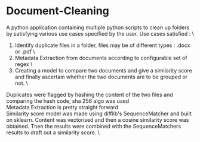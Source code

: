 # Document-Cleaning
A python application containing multiple python scripts to clean up folders by satisfying various use cases specified by the user. 
Use cases satisfied : \
1. Identify duplicate files in a folder, files may be of different types : .docx or .pdf \
2. Metadata Extraction from documents according to configurable set of regex \
3. Creating a model to compare two documents and give a similarity score and finally ascertain whether the two documents are to be grouped or not. \

Duplicates were flagged by hashing the content of the two files and comparing the hash code, sha 256 algo was used \
Metadata Extraction is pretty straight forward \
Similarity score model was made using difflib's SequenceMatcher and built on sklearn. Content was vectorised and then a cosine similarity score was obtained. Then the results were combined with the SequenceMatchers results to draft out a similarity score. \





